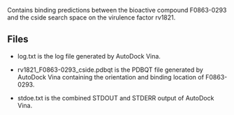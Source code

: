Contains binding predictions between the bioactive compound F0863-0293 and the cside search space on the virulence factor rv1821.

## Files

- log.txt is the log file generated by AutoDock Vina.

- rv1821_F0863-0293_cside.pdbqt is the PDBQT file generated by AutoDock Vina containing the orientation and binding location of F0863-0293.

- stdoe.txt is the combined STDOUT and STDERR output of AutoDock Vina.

